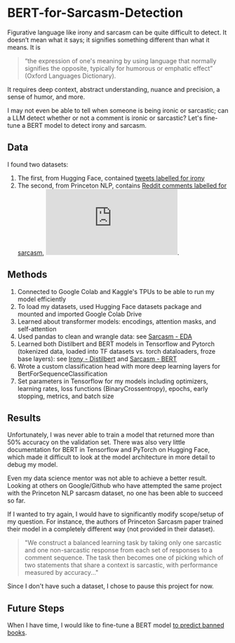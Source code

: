 # BERT-for-Sarcasm-Detection
Figurative language like irony and sarcasm can be quite difficult to detect. It doesn’t mean what it says; it signifies something different than what it means. It is 
> “the expression of one's meaning by using language that normally signifies the opposite, typically for humorous or emphatic effect” (Oxford Languages Dictionary).

It requires deep context, abstract understanding, nuance and precision, a sense of humor, and more. 

I may not even be able to tell when someone is being ironic or sarcastic; can a LLM detect whether or not a comment is ironic or sarcastic? Let's fine-tune a BERT model to detect irony and sarcasm.

## Data
I found two datasets: 
1. The first, from Hugging Face, contained [tweets labelled for irony](https://huggingface.co/datasets/tweet_eval) 
2. The second, from Princeton NLP, contains [Reddit comments labelled for sarcasm](https://nlp.cs.princeton.edu/old/SARC/1.0/main/), ![see also paper here](https://arxiv.org/pdf/1704.05579.pdf).

## Methods
1. Connected to Google Colab and Kaggle's TPUs to be able to run my model efficiently
2. To load my datasets, used Hugging Face datasets package and mounted and imported Google Colab Drive
3. Learned about transformer models: encodings, attention masks, and self-attention
4. Used pandas to clean and wrangle data: see [Sarcasm - EDA](https://github.com/liyueling13/BERT-for-Sarcasm-Detection/blob/main/Sarcasm%20-%20EDA.ipynb)
5. Learned both Distilbert and BERT models in Tensorflow and Pytorch (tokenized data, loaded into TF datasets vs. torch dataloaders, froze base layers): see [Irony - Distilbert](https://github.com/liyueling13/BERT-for-Sarcasm-Detection/blob/main/Irony%20-%20Distilbert%20model.ipynb) and [Sarcasm - BERT](https://github.com/liyueling13/BERT-for-Sarcasm-Detection/blob/main/Sarcasm%20-%20BERT%20model.ipynb)
6. Wrote a custom classification head with more deep learning layers for BertForSequenceClassification
7. Set parameters in Tensorflow for my models including optimizers, learning rates, loss functions (BinaryCrossentropy), epochs, early stopping, metrics, and batch size

## Results
Unfortunately, I was never able to train a model that returned more than 50% accuracy on the validation set. There was also very little documentation for BERT in Tensorflow and PyTorch on Hugging Face, which made it difficult to look at the model architecture in more detail to debug my model.

Even my data science mentor was not able to achieve a better result. Looking at others on Google/Github who have attempted the same project with the Princeton NLP sarcasm dataset, no one has been able to succeed so far.

If I wanted to try again, I would have to significantly modify scope/setup of my question. For instance, the authors of Princeton Sarcasm paper trained their model in a completely different way (not provided in their dataset). 

> "We construct a balanced learning task by taking only one sarcastic and one non-sarcastic response from each set of responses to a comment sequence. The task then becomes one of picking which of two statements that share a context is sarcastic, with performance measured by accuracy..."

Since I don't have such a dataset, I chose to pause this project for now.

## Future Steps
When I have time, I would like to fine-tune a BERT model [to predict banned books]([url](https://github.com/liyueling13/Banned-Books-with-Topic-Modelling-and-Logistic-Regression/)https://github.com/liyueling13/Banned-Books-with-Topic-Modelling-and-Logistic-Regression/).
